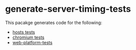 # generate-server-timing-tests

This pacakge generates code for the following:

* [hosts tests](http://server-timing.netlify.com/)
* [chromium tests](https://cs.chromium.org/chromium/src/third_party/WebKit/Source/platform/network/HTTPParsersTest.cpp?q=testservertiming&sq=package:chromium&l=510])
* [web-platform-tests](https://github.com/w3c/web-platform-tests/tree/master/server-timing)
